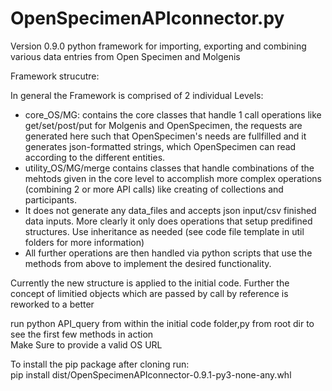 # OpenSpecimenAPIconnector.py
Version 0.9.0
python framework for importing, exporting and combining various data entries from Open Specimen and Molgenis

Framework strucutre:

In general the Framework is comprised of 2 individual Levels:<br>
  - core_OS/MG: contains the core classes that handle 1 call operations like get/set/post/put for Molgenis   and OpenSpecimen, the requests are generated here such that OpenSpecimen's needs are fullfilled and it generates json-formatted strings, which OpenSpecimen can read according to the different entities.<br>
  - utility_OS/MG/merge contains classes that handle combinations of the mehtods given in the core level to accomplish more complex operations (combining 2 or more API calls) like creating of collections and participants.<br>
  - It does not generate any data_files and accepts json input/csv finished data inputs. More clearly it only does operations that setup predifined structures. Use inheritance as needed (see code file template in util folders for more information)<br>
  - All further operations are then handled via python scripts that use the methods from above to implement the desired functionality.
  
Currently the new structure is applied to the initial code. Further the concept of limitied objects which are passed by call by reference is reworked to a better

run python API_query from within the initial code folder,py from root dir to see the first few methods in action <br>
Make Sure to provide a valid OS URL

To install the pip package after cloning run:<br>
pip install dist/OpenSpecimenAPIconnector-0.9.1-py3-none-any.whl